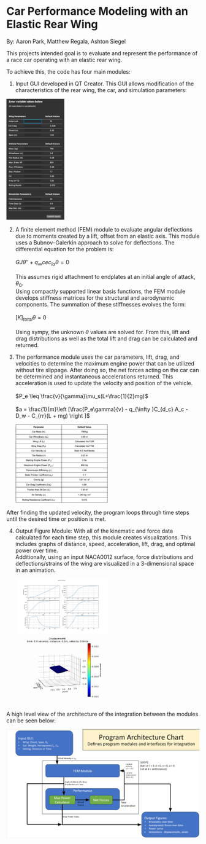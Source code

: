 # Car Performance Modeling with an Elastic Rear Wing
By: Aaron Park, Matthew Regala, Ashton Siegel

This projects intended goal is to evaluate and represent the performance of a race car operating with an elastic rear wing.

To achieve this, the code has four main modules:

1) Input GUI developed in QT Creator. This GUI allows modification of the characteristics of the rear wing, the car, and simulation parameters: <br>  
<img src= "https://github.com/mregala-ut/ME396GroupG2/blob/main/Figures/input_params.png" width=30%>
  
2) A finite element method (FEM) module to evaluate angular deflections due to moments created by a lift, offset from an elastic axis. This module uses a Bubnov–Galerkin approach to solve for deflections. The differential equation for the problem is: <br>  
$GJ\theta'' + q_{\infty }cec_{l\alpha }\theta = 0$ <br>  
This assumes rigid attachment to endplates at an initial angle of attack, $\theta_0$. <br>
Using compactly supported linear basis functions, the FEM module develops stiffness matrices for the structural and aerodynamic components. The summation of these stiffnesses evolves the form: <br>  
$[K]_{total} \theta = 0$ <br>  
Using sympy, the unknown $\theta$ values are solved for. From this, lift and drag distributions as well as the total lift and drag can be calculated and returned.

3) The performance module uses the car parameters, lift, drag, and velocities to determine the maximum engine power that can be utilized without tire slippage. After doing so, the net forces acting on the car can be determined and instantaneous accelerations returned. This acceleration is used to update the velocity and position of the vehicle. <br>  
   $P_e \leq \frac{v}{\gamma}\mu_s(L+\frac{1}{2}mg)$ <br>  
   $a = \frac{1}{m}\left [\frac{P_e\gamma}{v} - q_{\infty }C_{d_c} A_c - D_w - C_{rr}(L + mg) \right ]$

   <img src= "https://github.com/mregala-ut/ME396GroupG2/blob/main/Figures/parameters.png" width=50%>

After finding the updated velocity, the program loops through time steps until the desired time or position is met.


4) Output Figure Module: With all of the kinematic and force data calculated for each time step, this module creates visualizations. This includes graphs of distance, speed, acceleration, lift, drag, and optimal power over time. <br>
   Additionally, using an input NACA0012 surface, force distributions and deflections/strains of the wing are visualized in a 3-dimensional space in an animation. <br>   
   
   <img src= "https://github.com/mregala-ut/ME396GroupG2/blob/main/Figures/NACA0012_main_data1.png" width=50%>
   
   <img src= "https://github.com/mregala-ut/ME396GroupG2/blob/main/Figures/NACA0012_main_displacement1.gif" width=50% height=50%>


A high level view of the architecture of the integration between the modules can be seen below: <br>  

![Project Interface Chart](https://github.com/mregala-ut/ME396GroupG2/blob/main/Figures/Project_InterfaceChart.png?raw=true)
